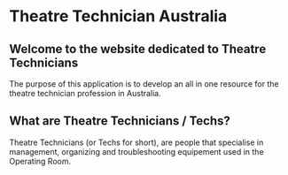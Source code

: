 # Theatre Technician Australia

## Welcome to the website dedicated to Theatre Technicians

The purpose of this application is to develop an all in one resource for the theatre technician profession in Australia.

## What are Theatre Technicians / Techs?

Theatre Technicians (or Techs for short), are people that specialise in management, organizing and troubleshooting equipement used in the Operating Room. 
